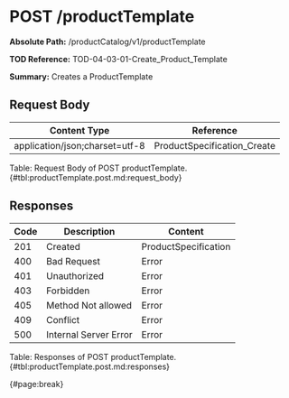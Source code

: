 <!--
    ATTENTION: This file was generated via gradle!
               Do NOT manually edit this file! Any such changes will be overwritten!
-->

# POST /productTemplate

**Absolute Path:** /productCatalog/v1/productTemplate

**TOD Reference:** TOD-04-03-01-Create_Product_Template

**Summary:** Creates a ProductTemplate

## Request Body

| Content Type | Reference |
|--------------|-----------|
| application/json;charset=utf-8 | ProductSpecification_Create |

Table: Request Body of POST productTemplate. {#tbl:productTemplate.post.md:request_body}

## Responses

| Code | Description | Content |
|------|-------------|---------|
| 201 | Created | ProductSpecification |
| 400 | Bad Request | Error |
| 401 | Unauthorized | Error |
| 403 | Forbidden | Error |
| 405 | Method Not allowed | Error |
| 409 | Conflict | Error |
| 500 | Internal Server Error | Error |

Table: Responses of POST productTemplate. {#tbl:productTemplate.post.md:responses}

{#page:break}
